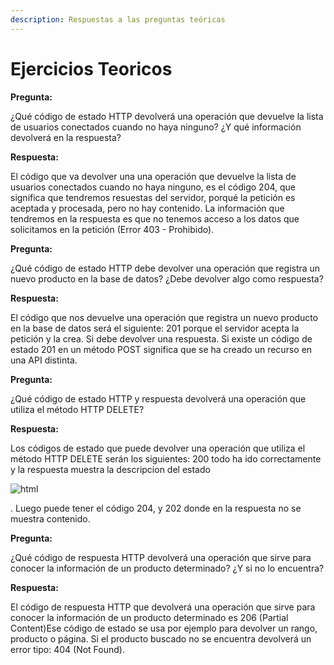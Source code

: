 ```yaml
---
description: Respuestas a las preguntas teóricas
---
```


# Ejercicios Teoricos

**Pregunta:**

¿Qué código de estado HTTP devolverá una operación que devuelve la lista de usuarios conectados cuando no haya ninguno? ¿Y qué información devolverá en la respuesta?

**Respuesta:**

El código que va devolver una una operación que devuelve la lista de usuarios conectados cuando no haya ninguno, es el código 204, que significa que tendremos resuestas del servidor, porqué la petición es aceptada y procesada, pero no hay contenido. La información que tendremos en la respuesta es que no tenemos acceso a los datos que solicitamos en la petición (Error 403 - Prohibido).

**Pregunta:**

¿Qué código de estado HTTP debe devolver una operación que registra un nuevo producto en la base de datos? ¿Debe devolver algo como respuesta?

**Respuesta:**

El código que nos devuelve una operación que registra un nuevo producto en la base de datos será el siguiente: 201 porque el servidor acepta la petición y la crea. Si debe devolver una respuesta. Si existe un código de estado 201 en un método POST significa que se ha creado un recurso en una API distinta.

**Pregunta:**

¿Qué código de estado HTTP y respuesta devolverá una operación que utiliza el método HTTP DELETE?

**Respuesta:**

Los códigos de estado que puede devolver una operación que utiliza el método HTTP DELETE serán los siguientes: 200 todo ha ido correctamente y la respuesta muestra la descripcion del estado

![html](https://user-images.githubusercontent.com/98779707/203529417-4aa17445-5135-4ff9-8e6c-35bb2ebd3a29.png)

. Luego puede tener el código 204, y 202 donde en la respuesta no se muestra contenido.

**Pregunta:**

¿Qué código de respuesta HTTP devolverá una operación que sirve para conocer la información de un producto determinado? ¿Y si no lo encuentra?

**Respuesta:**

El código de respuesta HTTP que devolverá una operación que sirve para conocer la información de un producto determinado es 206 (Partial Content)Ese código de estado se usa por ejemplo para devolver un rango, producto o página. Si el producto buscado no se encuentra devolverá un error tipo: 404 (Not Found).
